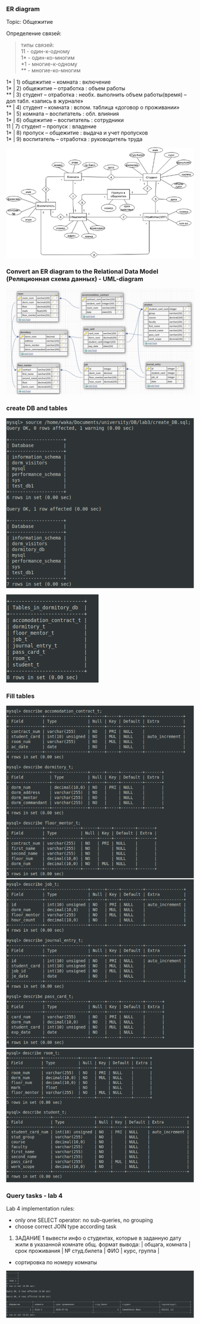 ### ER diagram

Topic: Общежитие

Определение связей:

> типы связей:  
> 11 - один-к-одному  
> 1* - один-ко-многим  
> *1 - многие-к-одному  
> ** - многие-ко-многим  

1* | 1) общежитие – комната : включение  
1* | 2) общежитие – отработка : объем работы  
** | 3) студент – отработка : необх. выполнить объем работы(время) – доп табл. «запись в журнале»  
** | 4) студент – комната : вспом. таблица «договор о проживании»  
1* | 5) комната – воспитатель : обл. влияния  
1* | 6) общежитие – воспитатель : сотрудники  
11 | 7) студент – пропуск : владение  
1* | 8) пропуск – общежитие : выдача и учет пропусков  
1* | 9) воспитатель – отработка : руководитель труда  

![ER diagram](https://github.com/ivanka6342/databases/blob/main/images/ER-diagram.jpg)


### Convert an ER diagram to the Relational Data Model (Реляционная схема данных) - UML-diagram

![Relational Schema](https://github.com/ivanka6342/databases/blob/main/images/ER-data-model.jpg)


### create DB and tables

![create db](https://github.com/ivanka6342/databases/blob/main/images/create-db-out.png)

![create tables](https://github.com/ivanka6342/databases/blob/main/images/create-tables-out.png)


### Fill tables

![fill table 1](https://github.com/ivanka6342/databases/blob/main/images/fill-table-1.png)
![fill table 2](https://github.com/ivanka6342/databases/blob/main/images/fill-table-2.png)
![fill table 3](https://github.com/ivanka6342/databases/blob/main/images/fill-table-3.png)


### Query tasks - lab 4

Lab 4 implementation rules:
* only one SELECT operator: no sub-queries, no grouping  
* choose correct JOIN type according task  

1) ЗАДАНИЕ 1
вывести инфо о студентах, которые в заданную дату жили в указанной комнате общ.
формат вывода:
| общага, комната | срок проживания | № студ.билета | ФИО | курс, группа |
+ сортировка по номеру комнаты

![query 1](https://github.com/ivanka6342/databases/blob/main/images/query1.jpg)

